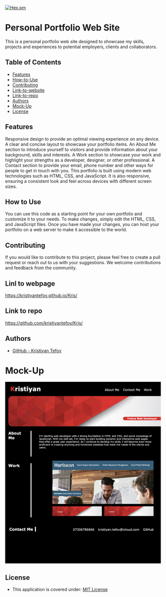 
[![Hex.pm](https://img.shields.io/badge/license%20-mit-blue?style=for-the-badge&logo=appveyor)](https://choosealicense.com/licenses/mit)


# Personal Portfolio Web Site
This is a personal portfolio web site designed to showcase my skills, projects and experiences to potential employers, clients and collaborators.

## Table of Contents

* [Features](#description)
* [How-to-Use](#how-to-use)
* [Contributing](#contributing)
* [Link-to-website](#link-to-website)
* [Link-to-repo](#link-to-repo)
* [Authors](#authors)
* [Mock-Up](#mock-up)
* [License](#license)




## Features
Responsive design to provide an optimal viewing experience on any device.
A clear and concise layout to showcase your portfolio items.
An About Me section to introduce yourself to visitors and provide information about your background, skills and interests.
A Work section to showcase your work and highlight your strengths as a developer, designer, or other professional.
A Contact section to provide your email, phone number and other ways for people to get in touch with you.
This portfolio is built using modern web technologies such as HTML, CSS, and JavaScript. It is also responsive, ensuring a consistent look and feel across devices with different screen sizes.

## How to Use
You can use this code as a starting point for your own portfolio and customize it to your needs. To make changes, simply edit the HTML, CSS, and JavaScript files. Once you have made your changes, you can host your portfolio on a web server to make it accessible to the world.

## Contributing
If you would like to contribute to this project, please feel free to create a pull request or reach out to us with your suggestions. We welcome contributions and feedback from the community.

## Linl to webpage

https://kristiyantefov.github.io/Kris/


## Link to repo

https://github.com/kristiyantefov/Kris/

## Authors

- [GitHub - Kristiyan Tefov](https://github.com/kristiyantefov)


# Mock-Up
![mock-up](./assets/images/Personal%20Portfolio.png)

## License

- This application is covered under: [MIT License](https://choosealicense.com/licenses/mit)

